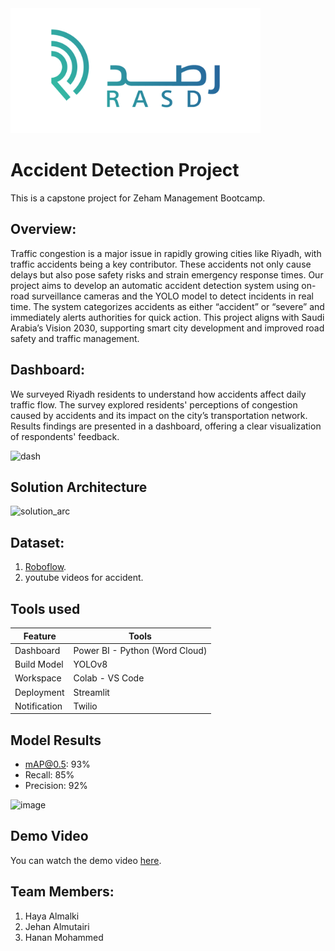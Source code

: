 <img src="https://github.com/Haya-Almalki/AccidentDetectionProject/blob/main/Demo/logo.png?raw=true" alt="Logo" width="400" height="200">


# Accident Detection Project
This is a capstone project for Zeham Management Bootcamp.
## Overview:
Traffic congestion is a major issue in rapidly growing cities like Riyadh, with traffic accidents being a key contributor. These accidents not only cause delays but also pose safety risks and strain emergency response times. Our project aims to develop an automatic accident detection system using on-road surveillance cameras and the YOLO model to detect incidents in real time. The system categorizes accidents as either “accident” or “severe” and immediately alerts authorities for quick action. This project aligns with Saudi Arabia’s Vision 2030, supporting smart city development and improved road safety and traffic management.
## Dashboard:
We surveyed Riyadh residents to understand how accidents affect daily traffic flow. The survey explored residents' perceptions of congestion caused by accidents and its impact on the city’s transportation network. Results findings are presented in a dashboard, offering a clear visualization of respondents' feedback.

![dash](https://github.com/user-attachments/assets/5e412427-157d-49d6-bed0-f2125030f791)

## Solution Architecture
![solution_arc](https://github.com/user-attachments/assets/8cf80308-a9e2-4b80-9f94-f03ecafaabc3)


## Dataset:
1. [Roboflow](https://universe.roboflow.com/accident-test-set/accident-test-set/dataset/4).
2. youtube videos for accident.

## Tools used

| Feature       | Tools                        |
|---------------|------------------------------|
| Dashboard     | Power BI - Python (Word Cloud) |
| Build Model   | YOLOv8                       |
| Workspace     | Colab - VS Code             |
| Deployment    | Streamlit                   |
| Notification  | Twilio                      |


## Model Results
- mAP@0.5: 93%
- Recall: 85%
- Precision: 92%

![image](https://github.com/user-attachments/assets/9a97d309-ec47-462c-a4ee-3c3f32256f68)

## Demo Video
You can watch the demo video [here](https://github.com/Haya-Almalki/AccidentDetectionProject/blob/main/Demo/Demo.mp4).


## Team Members:
1. Haya Almalki
2. Jehan Almutairi
3. Hanan Mohammed


